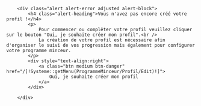 		<div class="alert alert-error adjusted alert-block">
			<h4 class="alert-heading">Vous n'avez pas encore créé votre profil !</h4>
			<p>
				Pour commencer ou complêter votre profil veuillez cliquer sur le bouton "Oui, je souhaite créer mon profil".<br />
				La création de votre profil est nécessaire afin d'organiser le suivi de vos progression mais également pour configurer votre programme minceur.
			</p>
			<div style="text-align:right">
				<a class="btn medium btn-danger" href="/[!Systeme::getMenu(ProgrammeMinceur/Profil/Edit)!]">
					Oui, je souhaite créer mon profil
				</a>
			</div>

		</div>
